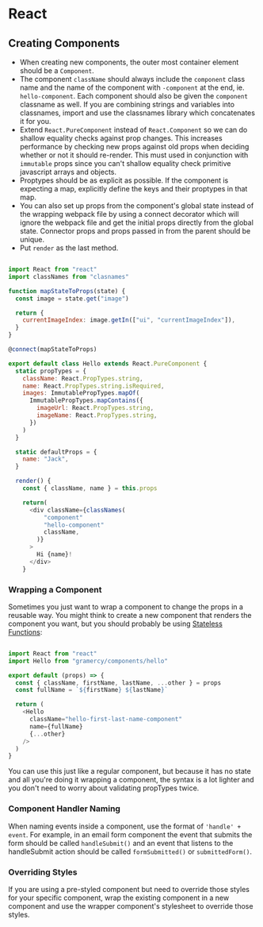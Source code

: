 # React

## Creating Components

* When creating new components, the outer most container element should be a `Component`.
* The component `className` should always include the `component` class name and the name of the component with `-component` at the end, ie. `hello-component`. Each component should also be given the `component` classname as well. If you are combining strings and variables into classnames, import and use the classnames library which concatenates it for you.
* Extend `React.PureComponent` instead of `React.Component` so we can do shallow equality checks against prop changes. This increases performance by checking new props against old props when deciding whether or not it should re-render. This must used in conjunction with `immutable` props since you can't shallow equality check primitive javascript arrays and objects.
* Proptypes should be as explicit as possible. If the component is expecting a map, explicitly define the keys and their proptypes in that map.
* You can also set up props from the component's global state instead of the wrapping webpack file by using a connect decorator which will ignore the webpack file and get the initial props directly from the global state. Connector props and props passed in from the parent should be unique.
* Put `render` as the last method.

```javascript

import React from "react"
import classNames from "clasnames"

function mapStateToProps(state) {
  const image = state.get("image")

  return {
    currentImageIndex: image.getIn(["ui", "currentImageIndex"]),
  }
}

@connect(mapStateToProps)

export default class Hello extends React.PureComponent {
  static propTypes = {
    className: React.PropTypes.string,
    name: React.PropTypes.string.isRequired,
    images: ImmutablePropTypes.mapOf(
      ImmutablePropTypes.mapContains({
        imageUrl: React.PropTypes.string,
        imageName: React.PropTypes.string,
      })
    )
  }

  static defaultProps = {
    name: "Jack",
  }

  render() {
    const { className, name } = this.props

    return(
      <div className={classNames(
          "component"
          "hello-component"
          className,
        )}
      >
        Hi {name}!
      </div>
    }

```

### Wrapping a Component

Sometimes you just want to wrap a component to change the props in a reusable way. You might think to create a new component that renders the component you want, but you should probably be using [Stateless Functions](https://facebook.github.io/react/docs/reusable-components.html#stateless-functions):

```javascript

import React from "react"
import Hello from "gramercy/components/hello"

export default (props) => {
  const { className, firstName, lastName, ...other } = props
  const fullName = `${firstName} ${lastName}`

  return (
    <Hello
      className="hello-first-last-name-component"
      name={fullName}
      {...other}
    />
  )
}
```

You can use this just like a regular component, but because it has no state and all you're doing it wrapping a component, the syntax is a lot lighter and you don't need to worry about validating propTypes twice.


### Component Handler Naming

When naming events inside a component, use the format of `'handle' + event`. For example, in an email form component the event that submits the form should be called `handleSubmit()` and an event that listens to the handleSubmit action should be called `formSubmitted()` or `submittedForm()`.


### Overriding Styles

If you are using a pre-styled component but need to override those styles for your specific component, wrap the existing component in a new component and use the wrapper component's stylesheet to override those styles.

